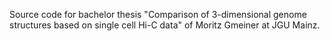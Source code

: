 Source code for bachelor thesis "Comparison of 3-dimensional genome structures based on single cell Hi-C data" of Moritz Gmeiner at JGU Mainz.